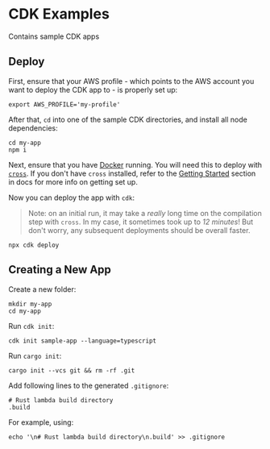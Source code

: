 # CDK Examples

Contains sample CDK apps

## Deploy

First, ensure that your AWS profile - which points to the AWS account you want to deploy the CDK app to - is properly set up:

```shell
export AWS_PROFILE='my-profile'
```

After that, `cd` into one of the sample CDK directories, and install all node dependencies:

```shell
cd my-app
npm i
```

Next, ensure that you have [Docker](https://www.docker.com/get-started) running. You will need this to deploy with [`cross`](https://github.com/cross-rs/cross).
If you don't have `cross` installed, refer to the [Getting Started](https://github.com/rnag/rust.aws-cdk-lambda#getting-started) section in docs for more info on getting set up.

Now you can deploy the app with `cdk`:

> Note: on an initial run, it may take a _really_ long time on the compilation step with `cross`. In my case, it sometimes took up to _12 minutes_! But don't worry, any subsequent deployments should be overall faster.

```shell
npx cdk deploy
```

## Creating a New App

Create a new folder:

```shell
mkdir my-app
cd my-app
```

Run `cdk init`:

```shell
cdk init sample-app --language=typescript
```

Run `cargo init`:

```shell
cargo init --vcs git && rm -rf .git
```

Add following lines to the generated `.gitignore`:

```
# Rust lambda build directory
.build
```

For example, using:

```shell
echo '\n# Rust lambda build directory\n.build' >> .gitignore
```
